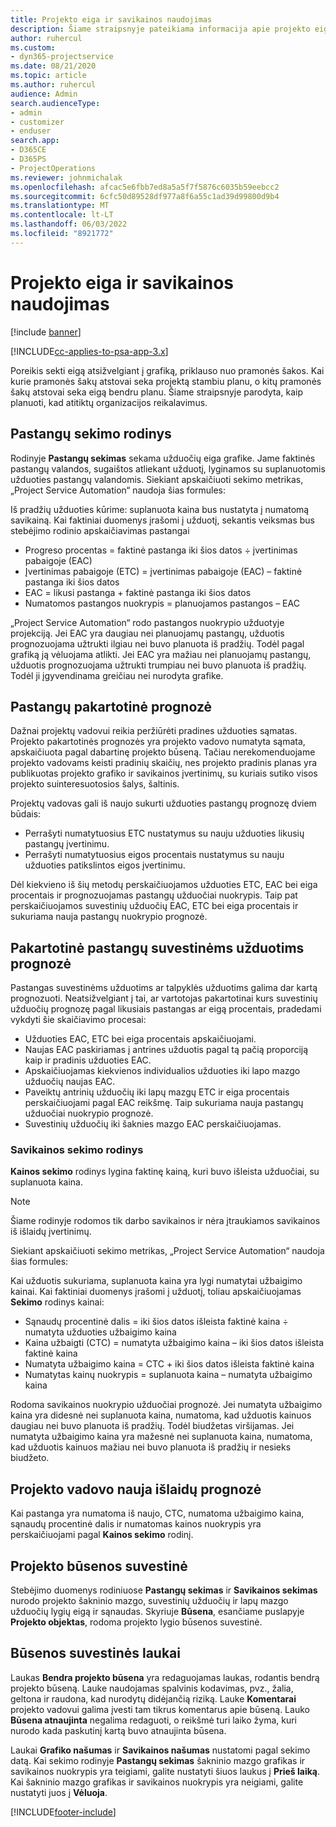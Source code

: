 ```yaml
---
title: Projekto eiga ir savikainos naudojimas
description: Šiame straipsnyje pateikiama informacija apie projekto eigos ir išlaidų suvartojimo stebėjimą.
author: ruhercul
ms.custom:
- dyn365-projectservice
ms.date: 08/21/2020
ms.topic: article
ms.author: ruhercul
audience: Admin
search.audienceType:
- admin
- customizer
- enduser
search.app:
- D365CE
- D365PS
- ProjectOperations
ms.reviewer: johnmichalak
ms.openlocfilehash: afcac5e6fbb7ed8a5a5f7f5876c6035b59eebcc2
ms.sourcegitcommit: 6cfc50d89528df977a8f6a55c1ad39d99800d9b4
ms.translationtype: MT
ms.contentlocale: lt-LT
ms.lasthandoff: 06/03/2022
ms.locfileid: "8921772"
---
```

# <a name="project-progress-and-cost-consumption"></a>Projekto eiga ir savikainos naudojimas

[!include [banner](../includes/psa-now-project-operations.md)]

[!INCLUDE[cc-applies-to-psa-app-3.x](../includes/cc-applies-to-psa-app-3x.md)]

Poreikis sekti eigą atsižvelgiant į grafiką, priklauso nuo pramonės šakos. Kai kurie pramonės šakų atstovai seka projektą stambiu planu, o kitų pramonės šakų atstovai seka eigą bendru planu. Šiame straipsnyje parodyta, kaip planuoti, kad atitiktų organizacijos reikalavimus.

## <a name="effort-tracking-view"></a>Pastangų sekimo rodinys

Rodinyje **Pastangų sekimas** sekama užduočių eiga grafike. Jame faktinės pastangų valandos, sugaištos atliekant užduotį, lyginamos su suplanuotomis užduoties pastangų valandomis. Siekiant apskaičiuoti sekimo metrikas, „Project Service Automation“ naudoja šias formules:

Iš pradžių užduoties kūrime: suplanuota kaina bus nustatyta į numatomą savikainą. Kai faktiniai duomenys įrašomi į užduotį, sekantis veiksmas bus stebėjimo rodinio apskaičiavimas pastangai

- Progreso procentas = faktinė pastanga iki šios datos ÷ įvertinimas pabaigoje (EAC) 
- Įvertinimas pabaigoje (ETC) = įvertinimas pabaigoje (EAC) – faktinė pastanga iki šios datos 
- EAC = likusi pastanga + faktinė pastanga iki šios datos 
- Numatomos pastangos nuokrypis = planuojamos pastangos – EAC

„Project Service Automation“ rodo pastangos nuokrypio užduotyje projekciją. Jei EAC yra daugiau nei planuojamų pastangų, užduotis prognozuojama užtrukti ilgiau nei buvo planuota iš pradžių. Todėl pagal grafiką ją vėluojama atlikti. Jei EAC yra mažiau nei planuojamų pastangų, užduotis prognozuojama užtrukti trumpiau nei buvo planuota iš pradžių. Todėl ji įgyvendinama greičiau nei nurodyta grafike.

## <a name="reprojecting-effort"></a>Pastangų pakartotinė prognozė

Dažnai projektų vadovui reikia peržiūrėti pradines užduoties sąmatas. Projekto pakartotinės prognozės yra projekto vadovo numatyta sąmata, apskaičiuota pagal dabartinę projekto būseną. Tačiau nerekomenduojame projekto vadovams keisti pradinių skaičių, nes projekto pradinis planas yra publikuotas projekto grafiko ir savikainos įvertinimų, su kuriais sutiko visos projekto suinteresuotosios šalys, šaltinis.

Projektų vadovas gali iš naujo sukurti užduoties pastangų prognozę dviem būdais:

- Perrašyti numatytuosius ETC nustatymus su nauju užduoties likusių pastangų įvertinimu. 
- Perrašyti numatytuosius eigos procentais nustatymus su nauju užduoties patikslintos eigos įvertinimu.

Dėl kiekvieno iš šių metodų perskaičiuojamos užduoties ETC, EAC bei eiga procentais ir prognozuojamas pastangų užduočiai nuokrypis. Taip pat perskaičiuojamos suvestinių užduočių EAC, ETC bei eiga procentais ir sukuriama nauja pastangų nuokrypio prognozė.

## <a name="reprojection-of-effort-on-summary-tasks"></a>Pakartotinė pastangų suvestinėms užduotims prognozė

Pastangas suvestinėms užduotims ar talpyklės užduotims galima dar kartą prognozuoti. Neatsižvelgiant į tai, ar vartotojas pakartotinai kurs suvestinių užduočių prognozę pagal likusiais pastangas ar eigą procentais, pradedami vykdyti šie skaičiavimo procesai:

- Užduoties EAC, ETC bei eiga procentais apskaičiuojami.
- Naujas EAC paskiriamas į antrines užduotis pagal tą pačią proporciją kaip ir pradinis užduoties EAC.
- Apskaičiuojamas kiekvienos individualios užduoties iki lapo mazgo užduočių naujas EAC. 
- Paveiktų antrinių užduočių iki lapų mazgų ETC ir eiga procentais perskaičiuojami pagal EAC reikšmę. Taip sukuriama nauja pastangų užduočiai nuokrypio prognozė. 
- Suvestinių užduočių iki šaknies mazgo EAC perskaičiuojamas.

### <a name="cost-tracking-view"></a>Savikainos sekimo rodinys 

**Kainos sekimo** rodinys lygina faktinę kainą, kuri buvo išleista užduočiai, su suplanuota kaina. 

> [!NOTE]
> Šiame rodinyje rodomos tik darbo savikainos ir nėra įtraukiamos savikainos iš išlaidų įvertinimų. 

Siekiant apskaičiuoti sekimo metrikas, „Project Service Automation“ naudoja šias formules:

Kai užduotis sukuriama, suplanuota kaina yra lygi numatytai užbaigimo kainai. Kai faktiniai duomenys įrašomi į užduotį, toliau apskaičiuojamas **Sekimo** rodinys kainai:

 - Sąnaudų procentinė dalis = iki šios datos išleista faktinė kaina ÷ numatyta užduoties užbaigimo kaina
 - Kaina užbaigti (CTC) = numatyta užbaigimo kaina – iki šios datos išleista faktinė kaina
 - Numatyta užbaigimo kaina = CTC + iki šios datos išleista faktinė kaina
 - Numatytas kainų nuokrypis = suplanuota kaina – numatyta užbaigimo kaina

Rodoma savikainos nuokrypio užduočiai prognozė. Jei numatyta užbaigimo kaina yra didesnė nei suplanuota kaina, numatoma, kad užduotis kainuos daugiau nei buvo planuota iš pradžių. Todėl biudžetas viršijamas. Jei numatyta užbaigimo kaina yra mažesnė nei suplanuota kaina, numatoma, kad užduotis kainuos mažiau nei buvo planuota iš pradžių ir nesieks biudžeto. 

## <a name="project-managers-reprojection-of-cost"></a>Projekto vadovo nauja išlaidų prognozė

Kai pastanga yra numatoma iš naujo, CTC, numatoma užbaigimo kaina, sąnaudų procentinė dalis ir numatomas kainos nuokrypis yra perskaičiuojami pagal **Kainos sekimo** rodinį.

## <a name="project-status-summary"></a>Projekto būsenos suvestinė

Stebėjimo duomenys rodiniuose **Pastangų sekimas** ir **Savikainos sekimas** nurodo projekto šakninio mazgo, suvestinių užduočių ir lapų mazgo užduočių lygių eigą ir sąnaudas. Skyriuje **Būsena**, esančiame puslapyje **Projekto objektas**, rodoma projekto lygio būsenos suvestinė.

## <a name="status-summary-fields"></a>Būsenos suvestinės laukai

Laukas **Bendra projekto būsena** yra redaguojamas laukas, rodantis bendrą projekto būseną. Lauke naudojamas spalvinis kodavimas, pvz., žalia, geltona ir raudona, kad nurodytų didėjančią riziką. Lauke **Komentarai** projekto vadovui galima įvesti tam tikrus komentarus apie būseną. Lauko **Būsena atnaujinta** negalima redaguoti, o reikšmė turi laiko žyma, kuri nurodo kada paskutinį kartą buvo atnaujinta būsena.

Laukai **Grafiko našumas** ir **Savikainos našumas** nustatomi pagal sekimo datą. Kai sekimo rodinyje **Pastangų sekimas** šakninio mazgo grafikas ir savikainos nuokrypis yra teigiami, galite nustatyti šiuos laukus į **Prieš laiką**. Kai šakninio mazgo grafikas ir savikainos nuokrypis yra neigiami, galite nustatyti juos į **Vėluoja**.


[!INCLUDE[footer-include](../includes/footer-banner.md)]

